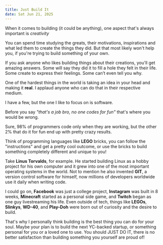 ```yaml
---
title: Just Build It
date: Sat Jun 21, 2025
---
```


When it comes to building (it could be anything), one aspect that's always important is *creativity*

You can spend time studying the greats, their motivations, inspirations and what led them to create the things they did. But that most likely won't help you, if you're trying to build something of your own.

If you ask anyone who likes building things about their creations, you'll get amazing answers. Some will say they did it to fill a hole they felt in their life. Some create to express their feelings. Some can’t even tell you why.

One of the hardest things in the world is taking an idea in your head and making it **real**. I applaud anyone who can do that in their respective medium.

I have a few, but the one I like to focus on is software.

Before you say <em>"that's a job bro, no one codes for fun"</em> that's where you would be wrong.

Sure, 98% of programmers code only when they are working, but the other 2% that do it for fun end up with pretty crazy results. 

Think of programming languages like **LEGO** bricks, you can follow the "instructions" and get a pretty cool outcome, or use the bricks to build something completely different and unique to you!

Take **Linus Torvalds**, for example. He started building Linux as a hobby project for his own computer and it grew into one of the most important operating systems in the world. Not to mention he also invented **GIT**, a version control software for himself, now millions of developers worldwide use it daily when writing code. 

I could go on,  **Facebook** was just a college project, **Instagram** was built in 8 weeks, **Minecraft** started as a personal side game, and **Twitch** began as one guy livestreaming his life. Even outside of tech, things like **LEGOs**, **Slinkys**, **WD-40**, and **Play-Doh** were born out of curiosity and the desire to build.

That's why I personally think building is the best thing you can do for your soul. Maybe your plan is to build the next YC-backed startup, or something personal for you or a loved one to use. You should JUST DO IT, there is no better satisfaction than building something you yourself are proud of!